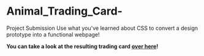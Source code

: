 # Animal_Trading_Card-
Project Submission 
Use what you've learned about CSS to convert a design prototype into a functional webpage!


**You can take a look at the resulting trading card [over here](https://jeanmejias.github.io/Animal_Trading_Card-Project_1/)!**
